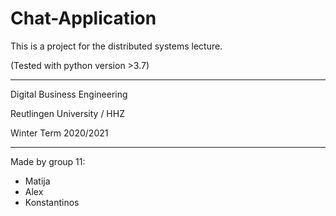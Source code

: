 # Chat-Application
This is a project for the distributed systems lecture. 

(Tested with python version >3.7)

---

Digital Business Engineering

Reutlingen University / HHZ

Winter Term 2020/2021

---

Made by group 11:
- Matija
- Alex
- Konstantinos
